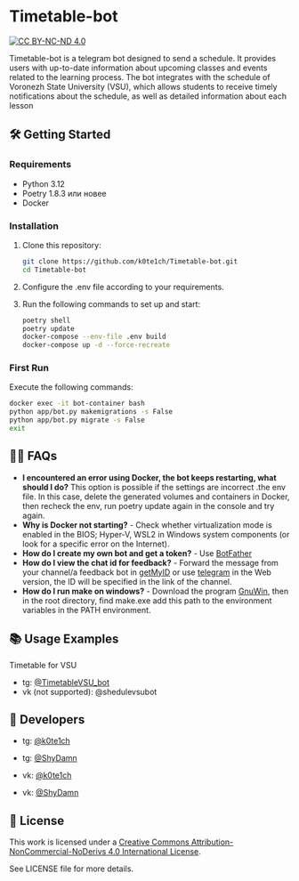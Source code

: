 # Timetable-bot

[![CC BY-NC-ND 4.0][cc-by-nc-nd-shield]][cc-by-nc-nd]

Timetable-bot is a telegram bot designed to send a schedule. It provides users with up-to-date information about upcoming classes and events related to the learning process. The bot integrates with the schedule of Voronezh State University (VSU), which allows students to receive timely notifications about the schedule, as well as detailed information about each lesson

## 🛠 Getting Started

### Requirements

- Python 3.12
- Poetry 1.8.3 или новее
- Docker

### Installation

1. Clone this repository:

    ```bash
    git clone https://github.com/k0te1ch/Timetable-bot.git
    cd Timetable-bot
    ```

2. Configure the .env file according to your requirements.
3. Run the following commands to set up and start:

    ```bash
    poetry shell
    poetry update
    docker-compose --env-file .env build
    docker-compose up -d --force-recreate
    ```

### First Run

Execute the following commands:

```bash
docker exec -it bot-container bash
python app/bot.py makemigrations -s False
python app/bot.py migrate -s False
exit
```

## 🙋‍♂️ FAQs

- **I encountered an error using Docker, the bot keeps restarting, what should I do?** This option is possible if the settings are incorrect .the env file. In this case, delete the generated volumes and containers in Docker, then recheck the env, run poetry update again in the console and try again.
- **Why is Docker not starting?** - Check whether virtualization mode is enabled in the BIOS; Hyper-V, WSL2 in Windows system components (or look for a specific error on the Internet).
- **How do I create my own bot and get a token?** - Use [BotFather](https://t.me/BotFather)
- **How do I view the chat id for feedback?** - Forward the message from your channel/a feedback bot in [getMyID](https://t.me/getmyid_bot) or use [telegram](https://web.telegram.org/a) in the Web version, the ID will be specified in the link of the channel.
- **How do I run make on windows?** - Download the program [GnuWin](https://sourceforge.net/projects/gnuwin32), then in the root directory, find make.exe add this path to the environment variables in the PATH environment.

## 📚 Usage Examples

Timetable for VSU

- tg: [@TimetableVSU_bot](https://t.me/TimetableVSU_bot)
- vk (not supported): @shedulevsubot

## 👥 Developers

- tg: [@k0te1ch](https://t.me/k0te1ch)
- tg: [@ShyDamn](https://t.me/ShyDamn)

- vk: [@k0te1ch](https://vk.com/k0te1ch)
- vk: [@ShyDamn](https://vk.com/fandomdan)

## 📃 License

This work is licensed under a
[Creative Commons Attribution-NonCommercial-NoDerivs 4.0 International License][cc-by-nc-nd].

See LICENSE file for more details.

[cc-by-nc-nd]: http://creativecommons.org/licenses/by-nc-nd/4.0/
[cc-by-nc-nd-shield]: https://img.shields.io/badge/License-CC%20BY--NC--ND%204.0-lightgrey.svg
